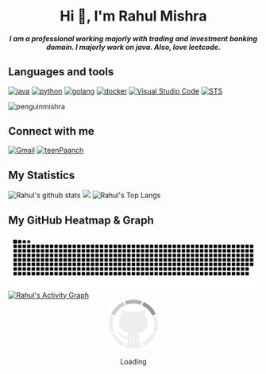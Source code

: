 <h1 align="center">Hi 👋, I'm Rahul Mishra</a></h1>
<h5 align="center">
I am a professional working majorly with trading and investment banking domain. I majorly work on java. Also, love leetcode.
</h5>

Languages and tools
---
[<img src="https://cdn.iconscout.com/icon/free/png-128/java-2038875-1720088.png" alt="java" width="50" height="50">](https://docs.oracle.com/en/java/)
[<img src="https://cdn.iconscout.com/icon/free/png-256/python-3521655-2945099.png" alt="python" width="50" height="50">](https://docs.python.org/3/library/index.html)
[<img src="https://hsto.org/webt/5b/2e/6a/5b2e6a4a389cc942256392.png" alt="golang" width="50" height="50">](https://golang.org/doc/)
[<img src="https://www.docker.com/wp-content/uploads/2022/03/vertical-logo-monochromatic.png" alt="docker" width="60" height="50">](https://www.docker.com/)
[<img src="https://code.visualstudio.com/assets/images/code-stable.png" alt="Visual Studio Code" width="50" height="50">](https://code.visualstudio.com/)
[<img src="https://spring.io/images/logo-spring-tools-gear-3dbfa4e3714afa9d58885422ec7ac8e5.svg" alt="STS" width="50" height="50">](https://spring.io/tools)


<p align="left"> <img src="https://komarev.com/ghpvc/?username=penguinmishra&label=Profile%20views&color=0e75b6&style=flat" alt="penguinmishra" /> </p>

Connect with me
---
[<img src="https://seeklogo.com/images/G/gmail-new-2020-logo-32DBE11BB4-seeklogo.com.png" alt="Gmail" width="65">](mailto:penguinmishra@gmail.com)
<a href="https://twitter.com/teenPaanch" target="blank"><img src="https://cdn-icons-png.flaticon.com/512/733/733579.png" alt="teenPaanch" width="60" height="60"/></a>

## My Statistics


![Rahul's github stats](https://github-readme-stats.vercel.app/api?username=penguinmishra&show_icons=true&theme=tokyonight)
<img width="49.5%" src="https://github-readme-streak-stats.herokuapp.com/?user=penguinmishra&theme=gruvbox&hide_border=true" />
![Rahul's Top Langs](https://github-readme-stats.vercel.app/api/top-langs/?username=penguinmishra&theme=tokyonight&layout=compact)

My GitHub Heatmap & Graph
---

<div align="center">
  <img  src="https://github.com/penguinmishra/penguinmishra/blob/main/grid-snake.svg"
       alt="snake" /></a>
</div>
<a href="https://github.com/penguinmishra"><img alt="Rahul's Activity Graph" src="https://activity-graph.herokuapp.com/graph?username=penguinmishra&custom_title=Rahul's%20Contribution%20Graph&theme=react-dark" /></a>

<div align=center>
    <img src="https://raw.githubusercontent.com/penguinmishra/penguinmishra/main/GitHub.gif" alt="GitHub Octocat Logo" height="100">
    <p>Loading</p>
</div>
